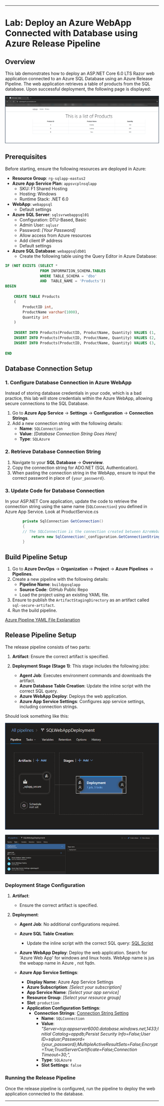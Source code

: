 
---

# Lab: Deploy an Azure WebApp Connected with Database using Azure Release Pipeline

## Overview

This lab demonstrates how to deploy an ASP.NET Core 6.0 LTS Razor web application connected to an Azure SQL Database using an Azure Release Pipeline. The web application retrieves a table of products from the SQL database. Upon successful deployment, the following page is displayed:

![Homepage](imgs/homepage.png)

## Prerequisites

Before starting, ensure the following resources are deployed in Azure:

- **Resource Group**: `rg-sqlapp-eastus2`
- **Azure App Service Plan**: `appsvcplnsqlapp`
  - SKU: F1 Shared Hosting
  - Hosting: Windows
  - Runtime Stack: .NET 6.0
- **WebApp**: `webappsql`
  - Default settings
- **Azure SQL Server**: `sqlsvrwebappsql01`
  - Configuration: DTU-Based, Basic
  - Admin User: `sqlusr`
  - Password: *[Your Password]*
  - Allow access from Azure resources
  - Add client IP address
  - Default settings
- **Azure SQL Database**: `webappsqldb01`
  - Create the following table using the Query Editor in Azure Database:


```sql
IF (NOT EXISTS (SELECT * 
                FROM INFORMATION_SCHEMA.TABLES 
                WHERE TABLE_SCHEMA = 'dbo' 
                AND  TABLE_NAME = 'Products'))
BEGIN

    CREATE TABLE Products
    (
        ProductID int,
        ProductName varchar(1000),
        Quantity int
    )

    INSERT INTO Products(ProductID, ProductName, Quantity) VALUES (1, 'Mobile', 100)
    INSERT INTO Products(ProductID, ProductName, Quantity) VALUES (2, 'Laptop', 200)
    INSERT INTO Products(ProductID, ProductName, Quantity) VALUES (3, 'Tabs', 300)

END
```


## Database Connection Setup

### 1. Configure Database Connection in Azure WebApp

Instead of storing database credentials in your code, which is a bad practice, this lab will store credentials within the Azure WebApp, allowing secure connections to the SQL Database.

1. Go to **Azure App Service** -> **Settings** -> **Configuration** -> **Connection Strings**.
2. Add a new connection string with the following details:
   - **Name**: `SQLConnection`
   - **Value**: *[Database Connection String Goes Here]*
   - **Type**: `SQLAzure`

### 2. Retrieve Database Connection String

1. Navigate to your **SQL Database** -> **Overview**.
2. Copy the connection string for ADO.NET (SQL Authentication).
3. When pasting the connection string in the WebApp, ensure to input the correct password in place of `{your_password}`.

### 3. Update Code for Database Connection

In your ASP.NET Core application, update the code to retrieve the connection string using the same name (`SQLConnection`) you defined in Azure App Service.
Look at ProductService.cs

```csharp
        private SqlConnection GetConnection()
        {
        // The SQLConnection is the connection created between AzreWebapp and SQLDatabase
            return new SqlConnection(_configuration.GetConnectionString("SQLConnection"));
        }
```

## Build Pipeline Setup

1. Go to **Azure DevOps** -> **Organization** -> **Project** -> **Azure Pipelines** -> **Pipelines**.
2. Create a new pipeline with the following details:
   - **Pipeline Name**: `buildppsqlapp`
   - **Source Code**: GitHub Public Repo
   - Load the project using an existing YAML file.
3. Ensure to publish the `ArtifactStagingDirectory` as an artifact called `sql-secure-artifact`.
4. Run the build pipeline.

[Azure Pipeline YAML File Explanation](About_Pipeline.md)

## Release Pipeline Setup

The release pipeline consists of two parts:

1. **Artifact**: Ensure the correct artifact is specified.
2. **Deployment Stage (Stage 1)**: This stage includes the following jobs:

    - **Agent Job**: Executes environment commands and downloads the artifact.
    - **Azure Database Table Creation**: Update the inline script with the correct SQL query.
    - **Azure WebApp Deploy**: Deploys the web application.
    - **Azure App Service Settings**: Configures app service settings, including connection strings.

Should look something like this:

![Releasepipeline](imgs/releasepipeline.png)

![Deploymentstage](imgs/deploymentstage.png)


### Deployment Stage Configuration

1. **Artifact**:
   - Ensure the correct artifact is specified.

2. **Deployment**:
   - **Agent Job**: No additional configurations required.
   - **Azure SQL Table Creation**:
     - Update the inline script with the correct SQL query: [SQL Script](./scripts/script.sql)  
     

   - **Azure WebApp Deploy**: Deploy the web application. Search for 'Azure Web App' for windows and linux hosts. WebApp name is jus the webapp name in Azure , not fqdn. 
   - **Azure App Service Settings**:
     - **Display Name**: Azure App Service Settings
     - **Azure Subscription**: *[Select your subscription]*
     - **App Service Name**: *[Select your app service]*
     - **Resource Group**: *[Select your resource group]*
     - **Slot**: `production`
     - **Application Configuration Settings**:
       - **Connection Strings**: [Connection String Setting](./scripts/ConnectionStringSetting.json)
         - **Name**: `SQLConnection`
         - **Value**: *"Server=tcp:appserver6000.database.windows.net,1433;Initial Catalog=appdb;Persist Security Info=False;User ID=sqlusr;Password={your_password};MultipleActiveResultSets=False;Encrypt=True;TrustServerCertificate=False;Connection Timeout=30;",*
         - **Type**: `SQLAzure`
         - **Slot Settings**: `false`

### Running the Release Pipeline

Once the release pipeline is configured, run the pipeline to deploy the web application connected to the database.

---

